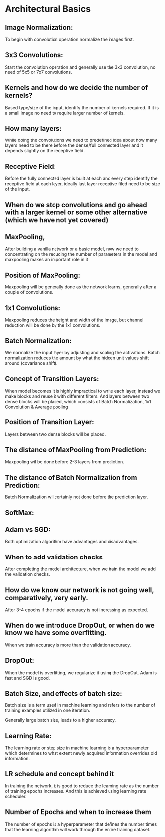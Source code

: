 
# Architectural Basics

## Image Normalization:
   To begin with convolution operation normalize the images first.
   
## 3x3 Convolutions:
   Start the convolution operation and generally use the 3x3 convolution, no need of 5x5 or 7x7 convolutions.   
   
## Kernels and how do we decide the number of kernels?
   Based type/size of the input, identify the number of kernels required. If it is a small image no need to require larger number of kernels. 

## How many layers:
   While doing the convolutions we need to predefined idea about how many layers need to be there before the dense/full connected layer and it depends slightly on the receptive field.
   
## Receptive Field:
   Before the fully connected layer is built at each and every step identify the receptive field at each layer, ideally last layer receptive filed need to be size of the input. 
   
## When do we stop convolutions and go ahead with a larger kernel or some other alternative (which we have not yet covered)

## MaxPooling,
   After building a vanilla network or a basic model, now we need to concentrating on the reducing the number of parameters in the model and maxpooling makes an important role in it

## Position of MaxPooling:
   Maxpooling will be generally done as the network learns, generally after a couple of convolutions.
   
## 1x1 Convolutions: 
   Maxpooling reduces the height and width of the image, but channel reduction will be done by the 1x1 convolutions.

## Batch Normalization: 
   We normalize the input layer by adjusting and scaling the activations. Batch normalization reduces the amount by what the hidden unit values shift around (covariance shift). 
   
## Concept of Transition Layers: 
   When model becomes it is highly impractical to write each layer, instead we make blocks and reuse it with different filters. And layers between two dense blocks will be placed, which consists of Batch Normalization, 1x1 Convolution &
Average pooling

## Position of Transition Layer:
   Layers between two dense blocks will be placed.

## The distance of MaxPooling from Prediction:
   Maxpooling wil be done before 2-3 layers from prediction.

## The distance of Batch Normalization from Prediction: 
   Batch Normalization wil certainly not done before the prediction layer.

## SoftMax: 

## Adam vs SGD:

   Both optimization algorithm have advantages and disadvantages. 

## When to add validation checks
   After completing the model architecture, when we train the model we add the validation checks.
   
## How do we know our network is not going well, comparatively, very early. 
   After 3-4 epochs if the model accuracy is not increasing as expected.  
   
## When do we introduce DropOut, or when do we know we have some overfitting.
   When we train accuracy is more than the validation accuracy.
  

## DropOut:
   When the model is overfitting, we regularize it using the DropOut. Adam is fast and SGD is good.
   
## Batch Size, and effects of batch size:
   Batch size is a term used in machine learning and refers to the number of training examples utilized in one iteration.
      
   Generally large batch size, leads to a higher accuracy.

## Learning Rate:
   The learning rate or step size in machine learning is a hyperparameter which determines to what extent newly acquired information overrides old information.

## LR schedule and concept behind it
   In training the network, it is good to reduce the learning rate as the number of training epochs increases. And this is achieved using learning rate scheduler.

## Number of Epochs and when to increase them
   The number of epochs is a hyperparameter that defines the number times that the learning algorithm will work through the entire training dataset. 









